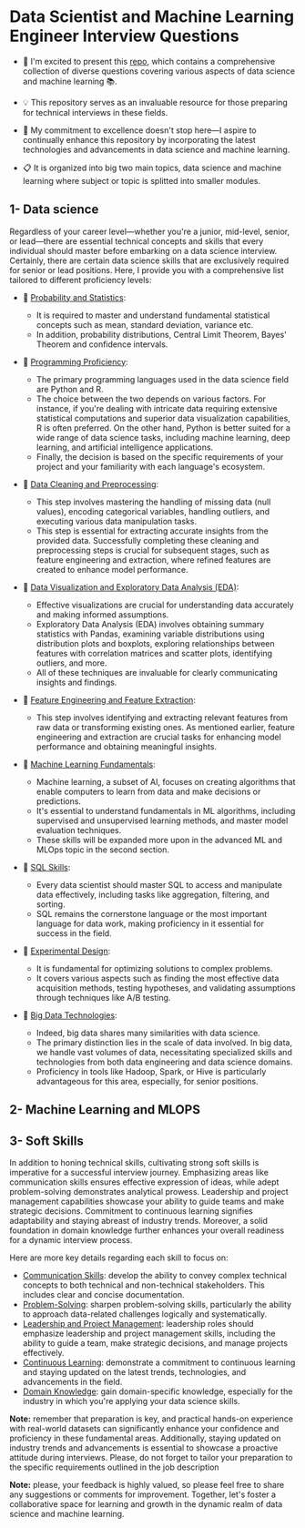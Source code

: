 # Data Scientist and Machine Learning Engineer Interview Questions
- 🎉 I'm excited to present this [repo](https://github.com/badiaamakhlouf/data_science_interview_preparation), 
which contains a comprehensive collection of diverse questions covering various aspects of data science and machine learning 📚. 

- 💡 This repository serves as an invaluable resource for those preparing for technical interviews in these fields.

- 🤝 My commitment to excellence doesn't stop here—I aspire to continually enhance this repository by incorporating the latest technologies and advancements in data science and machine learning.

- 📋 It is organized into big two main topics, data science and machine learning where subject or topic is splitted into smaller modules. 

## 1- Data science 
Regardless of your career level—whether you're a junior, mid-level, senior, or lead—there are essential technical concepts and skills that every individual should master before embarking on a data science interview.
Certainly, there are certain data science skills that are exclusively required for senior or lead positions. Here, I provide you with a comprehensive list tailored to different proficiency levels:

- 📌 [Probability and Statistics](pages/statistics_and_probability.md):
    - It is required to master and understand fundamental statistical concepts such as mean, standard deviation, variance etc.
    - In addition, probability distributions, Central Limit Theorem, Bayes’ Theorem and confidence intervals.
  
- 📌 [Programming Proficiency](pages/programming_proficiency.md):
    - The primary programming languages used in the data science field are Python and R.
    - The choice between the two depends on various factors. For instance, if you're dealing with intricate data requiring extensive statistical computations and superior data visualization capabilities, R is often preferred. On the other hand, Python is better suited for a wide range of data science tasks, including machine learning, deep learning, and artificial intelligence applications.
    - Finally, the decision is based on the specific requirements of your project and your familiarity with each language's ecosystem.
  
- 📌 [Data Cleaning and Preprocessing](pages/data_cleaning_and_preprocessing.md):
    - This step involves mastering the handling of missing data (null values), encoding categorical variables, handling outliers, and executing various data manipulation tasks.
    - This step is essential for extracting accurate insights from the provided data. Successfully completing these cleaning and preprocessing steps is crucial for subsequent stages, such as feature engineering and extraction, where refined features are created to enhance model performance.

- 📌 [Data Visualization and Exploratory Data Analysis (EDA)](pages/data_visualization.md):
    - Effective visualizations are crucial for understanding data accurately and making informed assumptions.
    - Exploratory Data Analysis (EDA) involves obtaining summary statistics with Pandas, examining variable distributions using distribution plots and boxplots, exploring relationships between features with correlation matrices and scatter plots, identifying outliers, and more.
    - All of these techniques are invaluable for clearly communicating insights and findings.
  
- 📌 [Feature Engineering and Feature Extraction](pages/feature_engineering.md):
    - This step involves identifying and extracting relevant features from raw data or transforming existing ones. As mentioned earlier, feature engineering and extraction are crucial tasks for enhancing model performance and obtaining meaningful insights.
        
- 📌 [Machine Learning Fundamentals](pages/machine_learning_fundamentals.md):
    - Machine learning, a subset of AI, focuses on creating algorithms that enable computers to learn from data and make decisions or predictions.
    - It's essential to understand fundamentals in ML algorithms, including supervised and unsupervised learning methods, and master model evaluation techniques.
    - These skills will be expanded more upon in the advanced ML and MLOps topic in the second section.
  
- 📌 [SQL Skills](pages/sql_skills_for_data_science):
    - Every data scientist should master SQL to access and manipulate data effectively, including tasks like aggregation, filtering, and sorting.
    - SQL remains the cornerstone language or the most important language for data work, making proficiency in it essential for success in the field.
  
- 📌 [Experimental Design](pages/experimental_design.md):
    - It is fundamental for optimizing solutions to complex problems.
    - It covers various aspects such as finding the most effective data acquisition methods, testing hypotheses, and validating assumptions through techniques like A/B testing.
  
- 📌 [Big Data Technologies](pages/big_data_technologies.md):
    - Indeed, big data shares many similarities with data science.
    - The primary distinction lies in the scale of data involved. In big data, we handle vast volumes of data, necessitating specialized skills and technologies from both data engineering and data science domains.
    - Proficiency in tools like Hadoop, Spark, or Hive is particularly advantageous for this area, especially, for senior positions.



 ## 2- Machine Learning and MLOPS

 ## 3- Soft Skills 
 In addition to honing technical skills, cultivating strong soft skills is imperative for a successful interview journey.
 Emphasizing areas like communication skills ensures effective expression of ideas, 
 while adept problem-solving demonstrates analytical prowess.
 Leadership and project management capabilities showcase your ability to guide teams and make strategic decisions. 
 Commitment to continuous learning signifies adaptability and staying abreast of industry trends.
 Moreover, a solid foundation in domain knowledge further enhances your overall readiness for a dynamic interview process.
 
 Here are more key details regarding each skill to focus on:

 - [Communication Skills](pages/how_to_improve_communication_skills.md): develop the ability to convey complex technical concepts to both technical and non-technical stakeholders. This includes clear and concise documentation.
 - [Problem-Solving](pages/problem_solving.md): sharpen problem-solving skills, particularly the ability to approach data-related challenges logically and systematically.
 - [Leadership and Project Management](): leadership roles should emphasize leadership and project management skills, including the ability to guide a team, make strategic decisions, and manage projects effectively.
 - [Continuous Learning](): demonstrate a commitment to continuous learning and staying updated on the latest trends, technologies, and advancements in the field.
 - [Domain Knowledge](): gain domain-specific knowledge, especially for the industry in which you're applying your data science skills.

**Note:** remember that preparation is key, and practical hands-on experience with real-world datasets can significantly enhance your confidence and proficiency in these fundamental areas.
Additionally, staying updated on industry trends and advancements is essential to showcase a proactive attitude during interviews. 
Please, do not forget to tailor your preparation to the specific requirements outlined in the job description

**Note:** please, your feedback is highly valued, so please feel free to share any suggestions or comments for improvement.
Together, let's foster a collaborative space for learning and growth in the dynamic realm of data science and machine learning.
